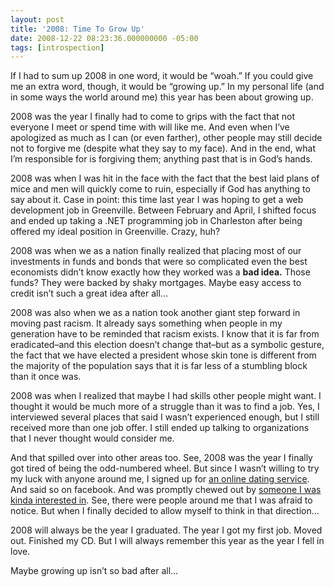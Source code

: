 ```yaml
---
layout: post
title: '2008: Time To Grow Up'
date: 2008-12-22 08:23:36.000000000 -05:00
tags: [introspection]
---
```

<p>If I had to sum up 2008 in one word, it would be &#8220;woah.&#8221; If you could give me an extra word, though, it would be &#8220;growing up.&#8221; In my personal life (and in some ways the world around me) this year has been about growing up.</p>

<p>2008 was the year I finally had to come to grips with the fact that not everyone I meet or spend time with will like me. And even when I’ve apologized as much as I can (or even farther), other people may still decide not to forgive me (despite what they say to my face). And in the end, what I’m responsible for is forgiving them; anything past that is in God’s hands.</p>

<p>2008 was when I was hit in the face with the fact that the best laid plans of mice and men will quickly come to ruin, especially if God has anything to say about it. Case in point: this time last year I was hoping to get a web development job in Greenville. Between February and April, I shifted focus and ended up taking a .NET programming job in Charleston after being offered my ideal position in Greenville. Crazy, huh?</p>

<p>2008 was when we as a nation finally realized that placing most of our investments in funds and bonds that were so complicated even the best economists didn’t know exactly how they worked was a <strong>bad idea.</strong> Those funds? They were backed by shaky mortgages. Maybe easy access to credit isn’t such a great idea after all…</p>

<p>2008 was also when we as a nation took another giant step forward in moving past racism. It already says something when people in my generation have to be reminded that racism exists. I know that it is far from eradicated–and this election doesn’t change that–but as a symbolic gesture, the fact that we have elected a president whose skin tone is different from the majority of the population says that it is far less of a stumbling block than it once was.</p>

<p>2008 was when I realized that maybe I had skills other people might want. I thought it would be much more of a struggle than it was to find a job. Yes, I interviewed several places that said I wasn’t experienced enough, but I still received more than one job offer. I still ended up talking to organizations that I never thought would consider me.</p>

<p>And that spilled over into other areas too. See, 2008 was the year I finally got tired of being the odd-numbered wheel. But since I wasn’t willing to try my luck with anyone around me, I signed up for <a href="http://www.eharmony.com/">an online dating service</a>. And said so on facebook. And was promptly chewed out by <a href="http://psalm18chick.wordpress.com/">someone I was kinda interested in</a>. See, there were people around me that I was afraid to notice. But when I finally decided to allow myself to think in that direction…</p>

<p>2008 will always be the year I graduated. The year I got my first job. Moved out. Finished my CD. But I will always remember this year as the year I fell in love.</p>

<p>Maybe growing up isn’t so bad after all…</p>

